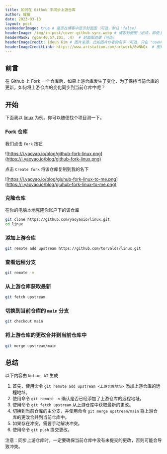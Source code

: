 ```yaml
---
title: 如何在 Github 中同步上游仓库
author: 耀耀
date: 2023-03-13
layout: post
useHeaderImage: true # 是否在博客中显示封面图（可选，默认：false）
headerImage: /img/in-post/cover-github-sync.webp # 博客封面图（必须，即使上一项选了 false，因为图片也需要在首页显示）
headerMask: rgba(40,57,101, .4)  # 封面图遮罩（可选）
headerImageCredit: Ideun Kim # 图片来源，比如图片作者的名字（可选，只在 "useHeaderImage: true" 时有效）
headerImageCreditLink: https://www.artstation.com/artwork/8wNkQx  # 图片来源的链接（可选，只在 "useHeaderImage: true" 时有效）
---
```


## 前言

在 Github 上 Fork 一个仓库后，如果上游仓库发生了变化，为了保持当前仓库的更新，如何将上游仓库的变化同步到当前仓库中呢？

## 开始

下面我以 [linux](https://github.com/torvalds/linux) 为例。你可以随便找个项目测一下。

### Fork 仓库

我们点击 `Fork` 按钮

![https://i.yaoyao.io/blog/github-fork-linux.png](https://i.yaoyao.io/blog/github-fork-linux.png)

点击 `Create fork` 将该仓库复制到我的名下

![https://i.yaoyao.io/blog/giuhub-fork-linux-to-me.png](https://i.yaoyao.io/blog/giuhub-fork-linux-to-me.png)

### 克隆仓库

在你的电脑本地克隆你账户下的该仓库

```bash
git clone https://github.com/yaoyaoio/linux.git
cd linux
```

### 添加上游仓库

```bash
git remote add upstream https://github.com/torvalds/linux.git
```

### 查看远程分支

```bash
git remote -v
```

### 从上游仓库获取最新

```bash
git fetch upstream
```

### 切换到当前仓库的 `main`  分支

```bash
git checkout main
```

### 将上游仓库的更改合并到当前仓库中

```bash
git merge upstream/main
```

## 总结

以下内容由 `Notion AI` 生成

1. 首先，使用命令 `git remote add upstream <上游仓库地址>` 添加上游仓库的远程地址。
2. 使用命令 `git remote -v` 确认是否已经添加了上游仓库的远程地址。
3. 使用命令 `git fetch upstream` 从上游仓库中获取最新的更改。
4. 切换到当前仓库的主分支，并使用命令 `git merge upstream/main` 将上游仓库的更改合并到当前仓库中。
5. 如果存在冲突，需要手动解决冲突。
6. 使用命令 `git push` 提交更改。

注意：同步上游仓库时，一定要确保当前仓库中没有未提交的更改，否则可能会导致冲突。
